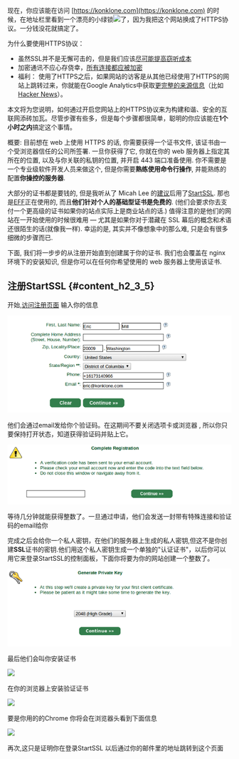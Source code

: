 现在，你应该能在访问 [https://konklone.com](https://konklone.com) 的时候，在地址栏里看到一个漂亮的小绿锁![](http://static.oschina.net/uploads/img/201309/26075158_Itfq.png)了，因为我把这个网站换成了HTTPS协议。一分钱没花就搞定了。

为什么要使用HTTPS协议：

* 虽然SSL并不是无懈可击的，但是我们应该[尽可能提高窃听成本](http://www.theguardian.com/world/2013/sep/05/nsa-how-to-remain-secure-surveillance)
* 加密通讯不应心存侥幸，[所有连接都应被加密](http://www.tbray.org/ongoing/When/201x/2012/12/02/HTTPS)
* 福利： 使用了HTTPS之后，如果网站的访客是从其他已经使用了HTTPS的网站上跳转过来，你就能在Google Analytics中获取[更完整的来源信息](http://stackoverflow.com/a/1361720/16075)（比如[Hacker News](https://news.ycombinator.com/)）。

本文将为您说明，如何通过开启您网站上的HTTPS协议来为构建和谐、安全的互联网添砖加瓦。尽管步骤有些多，但是每个步骤都很简单，聪明的你应该能在**1个小时之内**搞定这个事情。

概要: 目前想在 web 上使用 HTTPS 的话, 你需要获得一个证书文件, 该证书由一个受浏览器信任的公司所签署. 一旦你获得了它, 你就在你的 web 服务器上指定其所在的位置, 以及与你关联的私钥的位置, 并开启 443 端口准备使用. 你不需要是一个专业级软件开发人员来做这个, 但是你需要**熟练使用命令行操作**, 并能熟练的配置**你操控的服务器**.

大部分的证书都是要钱的, 但是我听从了 Micah Lee 的[建议](https://twitter.com/micahflee/status/368163493049933824)后用了[StartSSL](https://www.startssl.com/). 那也是[EFF](https://www.eff.org/)正在使用的, 而且**他们针对个人的基础型证书是免费的**. \(他们会要求你去支付一个更高级的证书如果你的站点实际上是商业站点的话.\) 值得注意的是他们的网站在一开始使用的时候很难用 — 尤其是如果你对于潜藏在 SSL 幕后的概念和术语还很陌生的话\(就像我一样\). 幸运的是, 其实并不像想象中的那么难, 只是会有很多细微的步骤而已.

下面, 我们将一步步的从注册开始直到创建属于你的证书. 我们也会覆盖在 nginx 环境下的安装知识, 但是你可以在任何你希望使用的 web 服务器上使用该证书.

## 注册StartSSL {#content_h2_3_5}

开始,[访问注册页面](https://www.startssl.com/?app=11&action=regform) 输入你的信息

![](/assets/import--2018年04月12日10:36:06.png)

他们会通过email发给你个验证码。在这期间不要关闭选项卡或浏览器 , 所以你只要保持打开状态，知道获得验证码并贴上它。

![](/assets/import-2018年04月12日10:36:29.png)

等待几分钟就能获得整数了。一旦通过申请，他们会发送一封带有特殊连接和验证码的email给你

完成之后会给你一个私人密钥，在他们的服务器上生成的私人密钥,但这不是你创建**SSL**证书的密钥.他们用这个私人密钥生成一个单独的"认证证书"，以后你可以用它来登录StartSSL的控制面板，下面你将要为你的网站创建一个整数了。

![](/assets/import--sj22018年04月12日10:37:17.png)

最后他们会叫你安装证书

![](http://static.oschina.net/uploads/img/201309/26075200_dZp5.png)

在你的浏览器上安装验证证书

![](http://static.oschina.net/uploads/img/201309/26075200_7px3.png)



要是你用的的Chrome 你将会在浏览器头看到下面信息

![](http://static.oschina.net/uploads/img/201309/26075201_kFMG.png)

再次,这只是证明你在登录StartSSL 以后通过你的邮件里的地址跳转到这个页面

